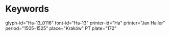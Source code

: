 # Keywords
glyph-id="Ha-13_0116"
font-id="Ha-13"
printer-id="Ha"
printer="Jan Haller"
period="1505–1525"
place="Kraków"
PT plate="172"
